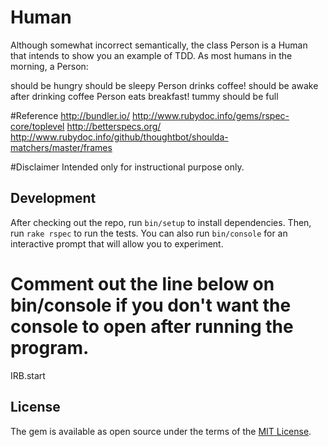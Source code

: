 
# Human

Although somewhat incorrect semantically, the class Person is a Human that intends to show you an example of TDD. As most humans in the morning, a Person:

  should be hungry
  should be sleepy
Person drinks coffee!
  should be awake after drinking coffee
Person eats breakfast!
  tummy should be full

#Reference
http://bundler.io/
http://www.rubydoc.info/gems/rspec-core/toplevel
http://betterspecs.org/
http://www.rubydoc.info/github/thoughtbot/shoulda-matchers/master/frames

 #Disclaimer
 Intended only for instructional purpose only.

## Development

After checking out the repo, run `bin/setup` to install dependencies. Then, run `rake rspec` to run the tests. You can also run `bin/console` for an interactive prompt that will allow you to experiment.

# Comment out the line below on bin/console if you don't want the console to open after running the program.
IRB.start

## License

The gem is available as open source under the terms of the [MIT License](http://opensource.org/licenses/MIT).
